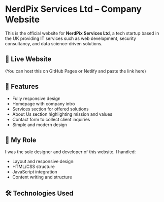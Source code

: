 # NerdPix Services Ltd – Company Website

This is the official website for **NerdPix Services Ltd**, a tech startup based in the UK providing IT services such as web development, security consultancy, and data science-driven solutions.

## 🔗 Live Website

(You can host this on GitHub Pages or Netlify and paste the link here)

## 📌 Features

- Fully responsive design
- Homepage with company intro
- Services section for offered solutions
- About Us section highlighting mission and values
- Contact form to collect client inquiries
- Simple and modern design

## 💼 My Role

I was the sole designer and developer of this website. I handled:

- Layout and responsive design
- HTML/CSS structure
- JavaScript integration
- Content writing and structure

## 🛠️ Technologies Used
